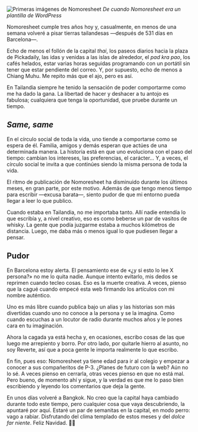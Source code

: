 ![Primeras imágenes de Nomoresheet](https://lh3.googleusercontent.com/KPqyBUaSOQA9-21KSxlPA2pa-grouNlLL7HP_PRx1t4d5g0I2at0RZR2t8JrGe9Iwq-nnzuUpijCwo1_sqi2OdTpxe4WEDBSX060PixQ6tYDET-9zi7qHeU4A4tEe2RzyDK3uGDOAgP8eFhIWKnllH_dNvouacfSWpwwA1fpEPIDGPVVVZpXuLRzPzuDOf6TGG91uCHy7yXGwvtxtO4CT1UQsqJoOAtRpuW-KIOTtTspi3OLbPtSNl8dRiidEXL0XLVXfJ-9IwqM4cOvGA7V34Ii5oGJHiRmhivx4Lw9Lj1jGhJS9X7A-H9aGcppYUDTwv_GCzKDbGnF0on7P33C1urt8RzOoaIOGu4KMCo8nZIVEYA3RHO4rGV6VwrqeQ1oy9bxX7CzgjdLKS1tljwSCq0D81AgOKF2dNQUXxA99Boemtg-4mrkM7lxpBGrvK7u-A6xn4AvS-JUxnchhEdG_Xq3c4Eelj-FnZ3pfib27xckDxAkQNquBO3dqkcvyi1MumIruipXHteL2EDUZseIbVtQhXFUP2Hf6GsKUZyoVaXLM9BM0wOo9Cdr1cd6sgq5ZHXC7AoeRCRb2DvhKX70c8XJmO4UdAtEwdbS2jP6dG4VPjtLEcjlDXvRW1GXO_EYEMf27QNRVMgH_WZ5pyd6kofH8NCA6f9x5Y0GjWU0Tm7Zv4BE0L6OjXcbrfe4onecig1LwT-RIXbGr-rJAso=w1335-h1001-no)
*De cuando Nomoresheet era un plantilla de WordPress*

Nomoresheet cumple tres años hoy y, casualmente, en menos de una semana volveré a pisar tierras tailandesas —después de 531 días en Barcelona—.

Echo de menos el follón de la capital *thai*, los paseos diarios hacia la plaza de Pickadaily, las idas y venidas a las islas de alrededor, el *pad kra pao*, los cafés helados, estar varias horas seguidas programando con un portátil sin tener que estar pendiente del correo. Y, por supuesto, echo de menos a Chiang Muhu. Me repito más que el ajo, pero es así. 

En Tailandia siempre he tenido la sensación de poder comportarme como me ha dado la gana. La libertad de hacer y deshacer a tu antojo es fabulosa; cualquiera que tenga la oportunidad, que pruebe durante un tiempo.

## *Same, same*

En el círculo social de toda la vida, uno tiende a comportarse como se espera de él. Familia, amigos y demás esperan que actúes de una determinada manera. La historia está en que uno evoluciona con el paso del tiempo: cambian los intereses, las preferencias, el carácter… Y, a veces, el círculo social te invita a que continúes siendo la misma persona de toda la vida.

El ritmo de publicación de Nomoresheet ha disminuido durante los últimos meses, en gran parte, por este motivo. Además de que tengo menos tiempo para escribir —excusa barata—, siento pudor de que mi entorno pueda llegar a leer lo que publico.

Cuando estaba en Tailandia, no me importaba tanto. Allí nadie entendía lo que escribía y, a nivel creativo, eso es como beberse un par de vasitos de whisky. La gente que podía juzgarme estaba a muchos kilómetros de distancia. Luego, me daba más o menos igual lo que pudiesen llegar a pensar. 

## Pudor

En Barcelona estoy alerta. El pensamiento ese de «¿y si esto lo lee X persona?» no me lo quita nadie. Aunque intento evitarlo, mis dedos se reprimen cuando tecleo cosas. Eso es la muerte creativa. A veces, pienso que la cagué cuando empecé esta web firmando los artículos con mi nombre auténtico. 

Uno es más libre cuando publica bajo un alias y las historias son más divertidas cuando uno no conoce a la persona y se la imagina. Como cuando escuchas a un locutor de radio durante muchos años y le pones cara en tu imaginación.

Ahora la cagada ya está hecha y, en ocasiones, escribo cosas de las que luego me arrepiento y borro. Por otro lado, por quitarle hierro al asunto, no soy Reverte, así que a poca gente le importa realmente lo que escribo.  

En fin, pues eso: Nomoresheet ya tiene edad para ir al colegio y empezar a conocer a sus compañeritos de P-3. ¿Planes de futuro con la web? Aún no lo sé. A veces pienso en cerrarla, otras veces pienso en que no está mal. Pero bueno, de momento ahí y sigue, y la verdad es que me lo paso bien escribiendo y leyendo los comentarios que deja la gente.

En unos días volveré a Bangkok. No creo que la capital haya cambiado durante todo este tiempo, pero cualquier cosa que vaya descubriendo, la apuntaré por aquí. Estaré un par de semanitas en la capital, en modo perro: vago a rabiar. Disfrutando del clima templado de estos meses y del *dolce far niente*. Feliz Navidad. 🎅🏻